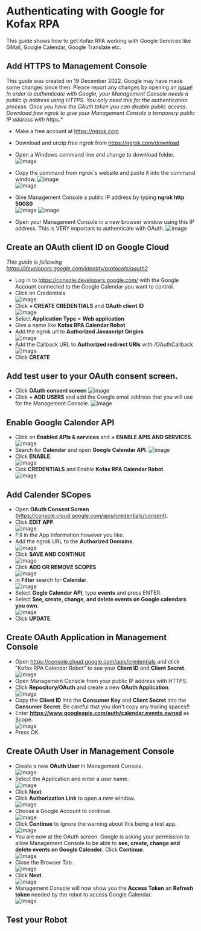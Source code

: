 # Authenticating with Google for Kofax RPA
This guide shows how to get Kofax RPA working with Google Services like GMail, Google Calendar, Google Translate etc.
## Add HTTPS to Management Console
This guide was created on 19 December 2022. Google may have made some changes since then. Please report any changes by opening an [issue](https://github.com/KofaxRPA/Google/issues/new)!  
*In order to authenticate with Google, your Management Console needs a public ip address using HTTPS. You only need this for the authentication process. Once you have the OAuth token you can disable public access.*  
*Download free ngrok to give your Management Console a temporary public IP address with https.**  
* Make a free account at https://ngrok.com
* Download and unzip free ngrok from https://ngrok.com/download
* Open a Windows command line and change to download folder.  
![image](https://user-images.githubusercontent.com/47416964/208402679-2012336c-e891-4e26-a887-0d93ee01ef71.png)
* Copy the command from ngrok's website and paste it into the command window.
![image](https://user-images.githubusercontent.com/47416964/208402282-40f252a6-02e7-4942-a913-ddd020280906.png)  
![image](https://user-images.githubusercontent.com/47416964/208402864-a84ac121-5284-4493-ba5b-6db199485c5f.png)
* Give Management Console a public IP address by typing **ngrok http 50080**  
![image](https://user-images.githubusercontent.com/47416964/208403175-6e0da069-3c07-4809-a941-83715da69878.png)
![image](https://user-images.githubusercontent.com/47416964/208403507-c94911e1-4e82-4d78-bce2-cc676b3f8639.png)

* Open your Management Console in a new browser window using this IP address. This is VERY important to authenticate with OAuth.
![image](https://user-images.githubusercontent.com/47416964/208403660-8c82e9c0-0031-4920-98ed-3912f29fee14.png)

## Create an OAuth client ID on Google Cloud
*This guide is following https://developers.google.com/identity/protocols/oauth2*
* Log in to https://console.developers.google.com/ with the Google Account connected to the Google Calendar you want to control.
* Click on Credentials  
![image](https://user-images.githubusercontent.com/47416964/208400550-88fa7755-169a-4ac5-9630-ed0aed8475c4.png)
* Click **+ CREATE CREDENTIALS** and **OAuth client ID**  
![image](https://user-images.githubusercontent.com/47416964/208400825-c7a66bcd-49c2-4df2-a703-1d268ca4b705.png)
* Select **Application Type** = **Web application**
* Give a name like **Kofax RPA Calendar Robot**
* Add the ngrok url to **Authorized Javascript Origins**  
![image](https://user-images.githubusercontent.com/47416964/208404398-e4e9a09b-511e-48e5-8e87-6317871b0b5d.png)
* Add the Callback URL to **Authorized redirect URIs** with /OAuthCallback  
![image](https://user-images.githubusercontent.com/47416964/208404528-f8bbce0a-4660-4fbf-86ba-a4300d1c1288.png)
* Click **CREATE**
## Add test user to your OAuth consent screen.
* Click **OAuth consent screen**
![image](https://user-images.githubusercontent.com/47416964/208404740-0a64b2a1-63c4-42da-94a1-5057f8d3295f.png)
* Click **+ ADD USERS** and add the Google email address that you will use for the Management Console.
![image](https://user-images.githubusercontent.com/47416964/208405351-3c006b61-5f70-4b41-b538-0c5e48ebf3d8.png)
## Enable Google Calender API
* Click on **Enabled APIs & services** and **+ ENABLE APIS AND SERVICES**.  
![image](https://user-images.githubusercontent.com/47416964/208407182-6750f8fd-497a-4250-a4e7-25c249067bc4.png)
* Search for **Calendar** and open **Google Calendar API**.
![image](https://user-images.githubusercontent.com/47416964/208407451-80887782-adc7-4799-8d5f-91bb12e522fc.png)  
*  Click **ENABLE**.  
![image](https://user-images.githubusercontent.com/47416964/208407539-2ff9a4bd-ee73-4fe2-932d-359bd270e859.png)
* Cick **CREDENTIALS** and Enable **Kofax RPA Calendar Robot**.  
![image](https://user-images.githubusercontent.com/47416964/208407727-75889799-99f1-4117-bb8b-746ce5a9b5be.png)
## Add Calender SCopes
* Open **OAuth Consent Screen** (https://console.cloud.google.com/apis/credentials/consent).
* Click **EDIT APP**.  
![image](https://user-images.githubusercontent.com/47416964/208409952-67be182a-c7ce-412c-b487-ef512ff81d43.png)
* Fill in the App Information however you like.
* Add the ngrok URL to the **Authorized Domains**.  
![image](https://user-images.githubusercontent.com/47416964/208410173-0dd87ddd-1dd2-40d8-80bb-97826b576273.png)
* Click **SAVE AND CONTINUE**  
![image](https://user-images.githubusercontent.com/47416964/208410238-1b984a52-d580-4657-a50e-bdd471889f88.png)
* Click **ADD OR REMOVE SCOPES**  
![image](https://user-images.githubusercontent.com/47416964/208410358-bb12af7f-3756-4670-a1b9-5999e419b916.png)
* In **Filter** search for **Calendar**.  
![image](https://user-images.githubusercontent.com/47416964/208410678-fa114cc0-f4b8-4638-8613-720f32c24a35.png)
* Select **Gogle Calendar API**, type **events** and press ENTER.  
* Select **See, create, change, and delete events on Google calendars you own**.  
![image](https://user-images.githubusercontent.com/47416964/208410950-dc927d42-c9df-49d5-ab06-4b6e06ff22c0.png)
*  Click **UPDATE**.

## Create OAuth Application in Management Console
* Open https://console.cloud.google.com/apis/credentials and click "Kofax RPA Calendar Robot" to see your **Client ID** and **Client Secret**.  
![image](https://user-images.githubusercontent.com/47416964/208408456-77f3d962-72d7-4c3f-9a1e-5f7bacdfa662.png)
* Open Management Console from your public IP address with HTTPS.  
* Click **Repository/OAuth** and create a new **OAuth Application**.  
![image](https://user-images.githubusercontent.com/47416964/208408066-9f81b067-2b23-42d0-9bf8-82f9232df543.png)
* Copy the **Client ID** into the **Consumer Key** and **Client Secret** into the **Consumer Secret**. Be careful that you don't copy any trailing spaces!!
* Enter **https://www.googleapis.com/auth/calendar.events.owned** as Scope.  
![image](https://user-images.githubusercontent.com/47416964/208411329-37a90031-7a7b-418c-baa4-9388b2f5e0cb.png)
* Press OK.
## Create OAuth User in Management Console
* Create a new **OAuth User** in Management Console.  
![image](https://user-images.githubusercontent.com/47416964/208411505-053264ca-5e4f-482d-8240-75cddf2ed2f1.png)
* Select the Application and enter a user name.  
![image](https://user-images.githubusercontent.com/47416964/208411736-7e9f242f-f96b-4ca0-ab63-5b6a834b0b8d.png)
* Click **Next**.
* Click **Authorization Link** to open a new window.  
![image](https://user-images.githubusercontent.com/47416964/208411876-7a20a08e-ba5f-43d5-8c36-833382597bd6.png)
* Choose a Google Account to continue.  
![image](https://user-images.githubusercontent.com/47416964/208415138-c5ad4d32-1cbe-4239-9b25-b2768cdcc92f.png)
* Click **Continue** to ignore the warning about this being a test app.  
![image](https://user-images.githubusercontent.com/47416964/208415227-5d83f919-1acc-4e0a-895a-f16727e1d8c5.png)
* You are now at the OAuth screen. Google is asking your permission to allow Management Console to be able to **see, create, change and delete events on Google Calender**. Click **Continue**.  
![image](https://user-images.githubusercontent.com/47416964/208415444-c83f98ec-9b11-4f2a-8a01-d26aa4ec9176.png)  
* Close the Browser Tab.  
![image](https://user-images.githubusercontent.com/47416964/208415672-8ce52d14-aa34-4478-88d1-68754f1aa3aa.png)
* Click **Next**.  
![image](https://user-images.githubusercontent.com/47416964/208415765-5e6d5090-14f8-4cad-867d-bea72e1b1bd0.png)
* Management Console will now show you the **Access Token** an **Refresh token** needed by the robot to access Google Calendar.  
![image](https://user-images.githubusercontent.com/47416964/208416041-52ee85c4-54bd-4d9d-bc78-097a117955a2.png)
## Test your Robot
